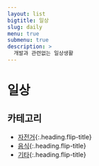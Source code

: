 ```yaml
---
layout: list
bigtitle: 일상
slug: daily
menu: true
submenu: true
description: >
  개발과 관련없는 일상생활
---
```


# 일상

## 카테고리

* [자전거]{:.heading.flip-title}
* [음식]{:.heading.flip-title}
* [기타]{:.heading.flip-title}

[자전거]: /bike/
[음식]: /food/
[기타]: /etc/